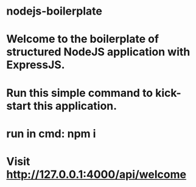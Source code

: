 # nodejs-boilerplate

# Welcome to the boilerplate of structured NodeJS application with ExpressJS.

# Run this simple command to kick-start this application.

# run in cmd: npm i

# Visit http://127.0.0.1:4000/api/welcome
